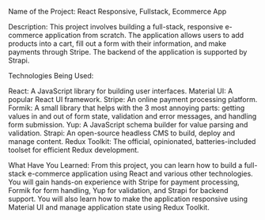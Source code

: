 Name of the Project: React Responsive, Fullstack, Ecommerce App

Description: This project involves building a full-stack, responsive e-commerce application from scratch. The application allows users to add products into a cart, fill out a form with their information, and make payments through Stripe. The backend of the application is supported by Strapi.

Technologies Being Used:

React: A JavaScript library for building user interfaces.
Material UI: A popular React UI framework.
Stripe: An online payment processing platform.
Formik: A small library that helps with the 3 most annoying parts: getting values in and out of form state, validation and error messages, and handling form submission.
Yup: A JavaScript schema builder for value parsing and validation.
Strapi: An open-source headless CMS to build, deploy and manage content.
Redux Toolkit: The official, opinionated, batteries-included toolset for efficient Redux development.



What Have You Learned: From this project, you can learn how to build a full-stack e-commerce application using React and various other technologies. You will gain hands-on experience with Stripe for payment processing, Formik for form handling, Yup for validation, and Strapi for backend support. You will also learn how to make the application responsive using Material UI and manage application state using Redux Toolkit.
